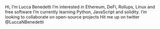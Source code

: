 Hi, I’m Lucca Benedetti
I’m interested in Ethereum, DeFi, Rollups, Linux and free software
I’m currently learning Python, JavaScript and solidity.
I’m looking to collaborate on open-source projects
Hit me up on twitter @LuccaNBenedetti

<!---
BenedettiLucca/BenedettiLucca is a ✨ special ✨ repository because its `README.md` (this file) appears on your GitHub profile.
You can click the Preview link to take a look at your changes.
--->
